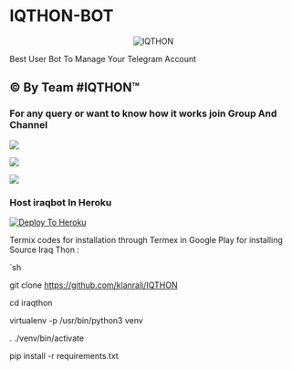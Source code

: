 # IQTHON-BOT

<p align="center">

<img src="https://telegra.ph/file/1fabd12aaedc567b1690c.jpg" alt="IQTHON">

Best User Bot To Manage Your Telegram Account 
## © By Team #IQTHON™

### For any query or want to know how it works join Group And Channel 

<a href="https://t.me/IQTHON"><img src="https://img.shields.io/badge/Join-Telegram%20Channel-red.svg?logo=Telegram"></a>

<a href="https://t.me/aliklanr"><img src="https://img.shields.io/badge/Join-Telegram%20Group-blue.svg?logo=telegram"></a>

<a href="https://youtu.be/HKLtmbiFi_Q"><img src="https://img.shields.io/badge/How%20To-Deploy-red.svg?logo=Youtube"></a>

### Host iraqbot In Heroku

 

[![Deploy To Heroku](https://www.herokucdn.com/deploy/button.svg)](https://heroku.com/deploy?template=https://github.com/thoniraq/IQTHON-1 )

Termix codes for installation through Termex in Google Play for installing Source Iraq Thon :

`sh

git clone https://github.com/klanrali/IQTHON

cd iraqthon

virtualenv -p /usr/bin/python3 venv

. ./venv/bin/activate

pip install -r requirements.txt
